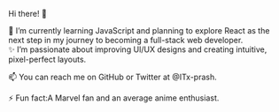 Hi there! 👋  

🌱 I’m currently learning JavaScript and planning to explore React as the next step in my journey to becoming a full-stack web developer.  
✨ I’m passionate about improving UI/UX designs and creating intuitive, pixel-perfect layouts.  

📫 You can reach me on GitHub or Twitter at @ITx-prash.  

⚡ Fun fact:A Marvel fan and an average anime enthusiast.  
